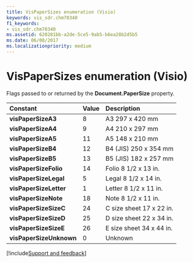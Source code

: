 ```yaml
---
title: VisPaperSizes enumeration (Visio)
keywords: vis_sdr.chm70340
f1_keywords:
- vis_sdr.chm70340
ms.assetid: 620281bb-a2de-5ce5-9ab5-b6ea28b2d5b5
ms.date: 06/08/2017
ms.localizationpriority: medium
---
```



# VisPaperSizes enumeration (Visio)

Flags passed to or returned by the **Document.PaperSize** property.



|Constant|Value|Description|
|:-----|:-----|:-----|
| **visPaperSizeA3**|8|A3 297 x 420 mm|
| **visPaperSizeA4**|9|A4 210 x 297 mm|
| **visPaperSizeA5**|11|A5 148 x 210 mm|
| **visPaperSizeB4**|12|B4 (JIS) 250 x 354 mm|
| **visPaperSizeB5**|13|B5 (JIS) 182 x 257 mm|
| **visPaperSizeFolio**|14|Folio 8 1/2 x 13 in.|
| **visPaperSizeLegal**|5|Legal 8 1/2 x 14 in.|
| **visPaperSizeLetter**|1|Letter 8 1/2 x 11 in.|
| **visPaperSizeNote**|18|Note 8 1/2 x 11 in.|
| **visPaperSizeSizeC**|24|C size sheet 17 x 22 in.|
| **visPaperSizeSizeD**|25|D size sheet 22 x 34 in.|
| **visPaperSizeSizeE**|26|E size sheet 34 x 44 in.|
| **visPaperSizeUnknown**|0|Unknown|

[!include[Support and feedback](~/includes/feedback-boilerplate.md)]